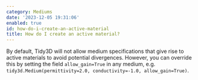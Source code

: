 ```yaml
---
category: Mediums
date: '2023-12-05 19:31:06'
enabled: true
id: how-do-i-create-an-active-material
title: How do I create an active material?
---
```


<div><div>By default, Tidy3D will not allow medium specifications that give rise to active materials to avoid potential divergences. However, you can override this by setting the field <code>allow_gain=True</code> in any medium, e.g. <code>tidy3d.Medium(permittivity=2.0, conductivity=-1.0, allow_gain=True)</code>.</div></div>

<div> </div>
